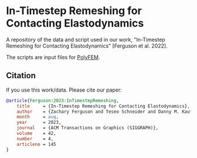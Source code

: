 # In-Timestep Remeshing for Contacting Elastodynamics

A repository of the data and script used in our work, "In-Timestep Remeshing for Contacting Elastodynamics" [Ferguson et al. 2022].

The scripts are input files for [PolyFEM](https://polyfem.github.io).

## Citation

If you use this work/data. Please cite our paper:

```bibtex
@article{Ferguson:2023:InTimestepRemeshing,
    title     = {In-Timestep Remeshing for Contacting Elastodynamics},
    author    = {Zachary Ferguson and Teseo Schneider and Danny M. Kaufman and Daniele Panozzo},
    month     = aug,
    year      = 2023,
    journal   = {ACM Transactions on Graphics (SIGGRAPH)},
    volume    = 42,
    number    = 4,
    articleno = 145
}
```
